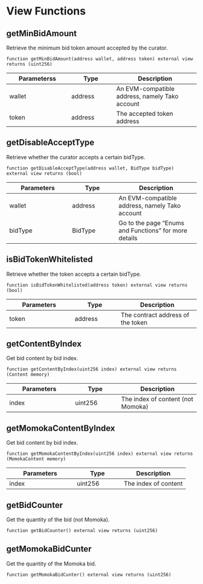 # View Functions

## getMinBidAmount

Retrieve the minimum bid token amount accepted by the curator.

`function getMinBidAmount(address wallet, address token) external view returns (uint256)`

<table><thead><tr><th width="148.33333333333331">Parameterss</th><th width="103">Type</th><th>Description</th></tr></thead><tbody><tr><td>wallet</td><td>address</td><td>An EVM-compatible address, namely Tako account</td></tr><tr><td>token</td><td>address</td><td>The accepted token address</td></tr></tbody></table>

## getDisableAcceptType

Retrieve whether the curator accepts a certain bidType.

`function getDisableAcceptType(address wallet, BidType bidType) external view returns (bool)`

<table><thead><tr><th width="150.33333333333331">Parameters</th><th width="107">Type</th><th>Description</th></tr></thead><tbody><tr><td>wallet</td><td>address</td><td>An EVM-compatible address, namely Tako account</td></tr><tr><td>bidType</td><td>BidType</td><td>Go to the page “Enums and Functions” for more details</td></tr></tbody></table>

## isBidTokenWhitelisted

Retrieve whether the token accepts a certain bidType.

`function isBidTokenWhitelisted(address token) external view returns (bool)`

<table><thead><tr><th width="157.33333333333331">Parameters</th><th width="106">Type</th><th>Description</th></tr></thead><tbody><tr><td>token</td><td>address</td><td>The contract address of the token</td></tr></tbody></table>

## getContentByIndex

Get bid content by bid index.

`function getContentByIndex(uint256 index) external view returns (Content memory)`

<table><thead><tr><th width="158.33333333333331">Parameters</th><th width="106">Type</th><th>Description</th></tr></thead><tbody><tr><td>index</td><td>uint256</td><td>The index of content (not Momoka)</td></tr></tbody></table>

## getMomokaContentByIndex

Get bid content by bid index.

`function getMomokaContentByIndex(uint256 index) external view returns (MomokaContent memory)`

<table><thead><tr><th width="163">Parameters</th><th width="108.33333333333331">Type</th><th>Description</th></tr></thead><tbody><tr><td>index</td><td>uint256</td><td>The index of content</td></tr></tbody></table>

## getBidCounter

Get the quantity of the bid (not Momoka).

`function getBidCounter() external view returns (uint256)`

## getMomokaBidCunter

Get the quantity of the Momoka bid.

`function getMomokaBidCunter() external view returns (uint256)`
